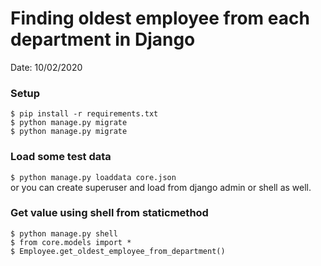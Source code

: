 # Finding oldest employee from each department in Django

Date: 10/02/2020

### Setup
`$ pip install -r requirements.txt`  
`$ python manage.py migrate`  
`$ python manage.py migrate`

### Load some test data
  
`$ python manage.py loaddata core.json`  
or you can create superuser and load from django admin or shell as well.

### Get value using shell from staticmethod
`$ python manage.py shell`  
`$ from core.models import *`  
`$ Employee.get_oldest_employee_from_department()`
